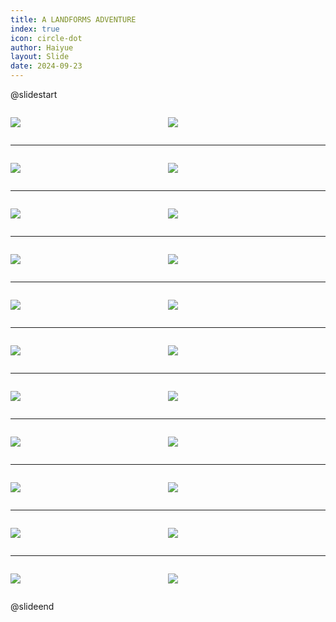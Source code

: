 ```yaml
---
title: A LANDFORMS ADVENTURE
index: true
icon: circle-dot
author: Haiyue
layout: Slide
date: 2024-09-23
---
```

 
@slidestart

<div style="display:flex">
<div style="flex:1">

![](/reading/english/Level-Q/A%20LANDFORMS%20ADVENTURE/001.webp)
</div>
<div style="flex:1">

![](/reading/english/Level-Q/A%20LANDFORMS%20ADVENTURE/002.webp)
</div>
</div>

---

<div style="display:flex">
<div style="flex:1">

![](/reading/english/Level-Q/A%20LANDFORMS%20ADVENTURE/003.webp)
</div>
<div style="flex:1">

![](/reading/english/Level-Q/A%20LANDFORMS%20ADVENTURE/004.webp)
</div>
</div>

---

<div style="display:flex">
<div style="flex:1">

![](/reading/english/Level-Q/A%20LANDFORMS%20ADVENTURE/005.webp)
</div>
<div style="flex:1">

![](/reading/english/Level-Q/A%20LANDFORMS%20ADVENTURE/006.webp)
</div>
</div>

---

<div style="display:flex">
<div style="flex:1">

![](/reading/english/Level-Q/A%20LANDFORMS%20ADVENTURE/007.webp)
</div>
<div style="flex:1">

![](/reading/english/Level-Q/A%20LANDFORMS%20ADVENTURE/008.webp)
</div>
</div>

---

<div style="display:flex">
<div style="flex:1">

![](/reading/english/Level-Q/A%20LANDFORMS%20ADVENTURE/009.webp)
</div>
<div style="flex:1">

![](/reading/english/Level-Q/A%20LANDFORMS%20ADVENTURE/010.webp)
</div>
</div>

---

<div style="display:flex">
<div style="flex:1">

![](/reading/english/Level-Q/A%20LANDFORMS%20ADVENTURE/011.webp)
</div>
<div style="flex:1">

![](/reading/english/Level-Q/A%20LANDFORMS%20ADVENTURE/012.webp)
</div>
</div>

---

<div style="display:flex">
<div style="flex:1">

![](/reading/english/Level-Q/A%20LANDFORMS%20ADVENTURE/013.webp)
</div>
<div style="flex:1">

![](/reading/english/Level-Q/A%20LANDFORMS%20ADVENTURE/014.webp)
</div>
</div>

---

<div style="display:flex">
<div style="flex:1">

![](/reading/english/Level-Q/A%20LANDFORMS%20ADVENTURE/015.webp)
</div>
<div style="flex:1">

![](/reading/english/Level-Q/A%20LANDFORMS%20ADVENTURE/016.webp)
</div>
</div>

---

<div style="display:flex">
<div style="flex:1">

![](/reading/english/Level-Q/A%20LANDFORMS%20ADVENTURE/017.webp)
</div>
<div style="flex:1">

![](/reading/english/Level-Q/A%20LANDFORMS%20ADVENTURE/018.webp)
</div>
</div>

---

<div style="display:flex">
<div style="flex:1">

![](/reading/english/Level-Q/A%20LANDFORMS%20ADVENTURE/019.webp)
</div>
<div style="flex:1">

![](/reading/english/Level-Q/A%20LANDFORMS%20ADVENTURE/020.webp)
</div>
</div>

---

<div style="display:flex">
<div style="flex:1">

![](/reading/english/Level-Q/A%20LANDFORMS%20ADVENTURE/021.webp)
</div>
<div style="flex:1">

![](/reading/english/Level-Q/A%20LANDFORMS%20ADVENTURE/022.webp)
</div>
</div>

@slideend